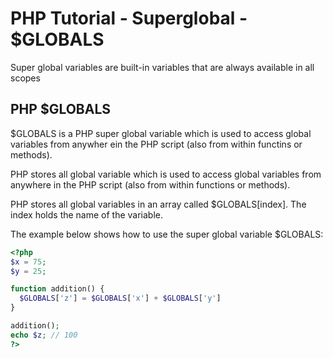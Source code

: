 # PHP Tutorial - Superglobal - $GLOBALS

Super global variables are built-in variables that are always available in all scopes

## PHP $GLOBALS

$GLOBALS is a PHP super global variable which is used to access global variables from anywher ein the PHP script (also from within functins or methods).

PHP stores all global variable which is used to access global variables from anywhere in the PHP script (also from within functions or methods).

PHP stores all global variables in an array called $GLOBALS[index]. The index holds the name of the variable.

The example below shows how to use the super global variable $GLOBALS:

```php
<?php
$x = 75;
$y = 25;

function addition() {
  $GLOBALS['z'] = $GLOBALS['x'] + $GLOBALS['y']
}

addition();
echo $z; // 100
?>
```